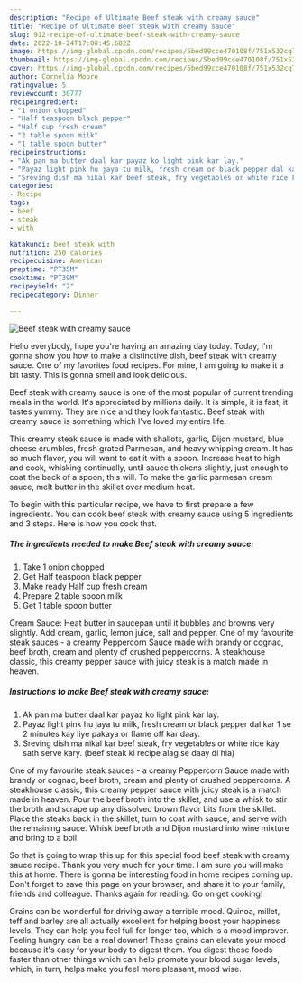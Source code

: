```yaml
---
description: "Recipe of Ultimate Beef steak with creamy sauce"
title: "Recipe of Ultimate Beef steak with creamy sauce"
slug: 912-recipe-of-ultimate-beef-steak-with-creamy-sauce
date: 2022-10-24T17:00:45.682Z
image: https://img-global.cpcdn.com/recipes/5bed99cce470108f/751x532cq70/beef-steak-with-creamy-sauce-recipe-main-photo.jpg
thumbnail: https://img-global.cpcdn.com/recipes/5bed99cce470108f/751x532cq70/beef-steak-with-creamy-sauce-recipe-main-photo.jpg
cover: https://img-global.cpcdn.com/recipes/5bed99cce470108f/751x532cq70/beef-steak-with-creamy-sauce-recipe-main-photo.jpg
author: Cornelia Moore
ratingvalue: 5
reviewcount: 30777
recipeingredient:
- "1 onion chopped"
- "Half teaspoon black pepper"
- "Half cup fresh cream"
- "2 table spoon milk"
- "1 table spoon butter"
recipeinstructions:
- "Ak pan ma butter daal kar payaz ko light pink kar lay."
- "Payaz light pink hu jaya tu milk, fresh cream or black pepper dal kar 1 se 2 minutes kay liye pakaya or flame off kar daay."
- "Sreving dish ma nikal kar beef steak, fry vegetables or white rice kay sath serve kary. (beef steak ki recipe alag se daay di hia)"
categories:
- Recipe
tags:
- beef
- steak
- with

katakunci: beef steak with 
nutrition: 250 calories
recipecuisine: American
preptime: "PT35M"
cooktime: "PT39M"
recipeyield: "2"
recipecategory: Dinner

---
```



![Beef steak with creamy sauce](https://img-global.cpcdn.com/recipes/5bed99cce470108f/751x532cq70/beef-steak-with-creamy-sauce-recipe-main-photo.jpg)

Hello everybody, hope you're having an amazing day today. Today, I'm gonna show you how to make a distinctive dish, beef steak with creamy sauce. One of my favorites food recipes. For mine, I am going to make it a bit tasty. This is gonna smell and look delicious.

Beef steak with creamy sauce is one of the most popular of current trending meals in the world. It's appreciated by millions daily. It is simple, it is fast, it tastes yummy. They are nice and they look fantastic. Beef steak with creamy sauce is something which I've loved my entire life.

This creamy steak sauce is made with shallots, garlic, Dijon mustard, blue cheese crumbles, fresh grated Parmesan, and heavy whipping cream. It has so much flavor, you will want to eat it with a spoon. Increase heat to high and cook, whisking continually, until sauce thickens slightly, just enough to coat the back of a spoon; this will. To make the garlic parmesan cream sauce, melt butter in the skillet over medium heat.


To begin with this particular recipe, we have to first prepare a few ingredients. You can cook beef steak with creamy sauce using 5 ingredients and 3 steps. Here is how you cook that.

<!--inarticleads1-->

##### The ingredients needed to make Beef steak with creamy sauce:

1. Take 1 onion chopped
1. Get Half teaspoon black pepper
1. Make ready Half cup fresh cream
1. Prepare 2 table spoon milk
1. Get 1 table spoon butter


Cream Sauce: Heat butter in saucepan until it bubbles and browns very slightly. Add cream, garlic, lemon juice, salt and pepper. One of my favourite steak sauces - a creamy Peppercorn Sauce made with brandy or cognac, beef broth, cream and plenty of crushed peppercorns. A steakhouse classic, this creamy pepper sauce with juicy steak is a match made in heaven. 

<!--inarticleads2-->

##### Instructions to make Beef steak with creamy sauce:

1. Ak pan ma butter daal kar payaz ko light pink kar lay.
1. Payaz light pink hu jaya tu milk, fresh cream or black pepper dal kar 1 se 2 minutes kay liye pakaya or flame off kar daay.
1. Sreving dish ma nikal kar beef steak, fry vegetables or white rice kay sath serve kary. (beef steak ki recipe alag se daay di hia)


One of my favourite steak sauces - a creamy Peppercorn Sauce made with brandy or cognac, beef broth, cream and plenty of crushed peppercorns. A steakhouse classic, this creamy pepper sauce with juicy steak is a match made in heaven. Pour the beef broth into the skillet, and use a whisk to stir the broth and scrape up any dissolved brown flavor bits from the skillet. Place the steaks back in the skillet, turn to coat with sauce, and serve with the remaining sauce. Whisk beef broth and Dijon mustard into wine mixture and bring to a boil. 

So that is going to wrap this up for this special food beef steak with creamy sauce recipe. Thank you very much for your time. I am sure you will make this at home. There is gonna be interesting food in home recipes coming up. Don't forget to save this page on your browser, and share it to your family, friends and colleague. Thanks again for reading. Go on get cooking!

Grains can be wonderful for driving away a terrible mood. Quinoa, millet, teff and barley are all actually excellent for helping boost your happiness levels. They can help you feel full for longer too, which is a mood improver. Feeling hungry can be a real downer! These grains can elevate your mood because it's easy for your body to digest them. You digest these foods faster than other things which can help promote your blood sugar levels, which, in turn, helps make you feel more pleasant, mood wise.
